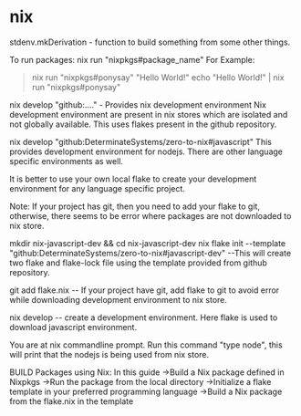 # nix

stdenv.mkDerivation - function to build something from some other things.

To run packages:
nix run "nixpkgs#package_name" <parameters>
For Example:
> nix run "nixpkgs#ponysay" "Hello World!"
> echo "Hello World!" | nix run "nixpkgs#ponysay"

nix develop "github:...." - Provides nix development environment
Nix development environment are present in nix stores which are isolated and not globally available. This uses flakes present in the github repository.

nix develop "github:DeterminateSystems/zero-to-nix#javascript"
This provides development environment for nodejs. There are other language specific environments as well.

It is better to use your own local flake to create your development environment for any language specific project.

Note: If your project has git, then you need to add your flake to git, otherwise, there seems to be error where packages are not downloaded to nix store.

mkdir nix-javascript-dev && cd nix-javascript-dev
nix flake init --template "github:DeterminateSystems/zero-to-nix#javascript-dev" --This will create two flake and flake-lock file using the template provided from github repository.

git add flake.nix -- If your project have git, add flake to git to avoid error while downloading development environment to nix store.

nix develop -- create a development environment. Here flake is used to download javascript environment.

You are at nix commandline prompt. Run this command "type node", this will print that the nodejs is being used from nix store.

BUILD Packages using Nix:
In this guide
→Build a Nix package defined in Nixpkgs
→Run the package from the local directory
→Initialize a flake template in your preferred programming language
→Build a Nix package from the flake.nix in the template

